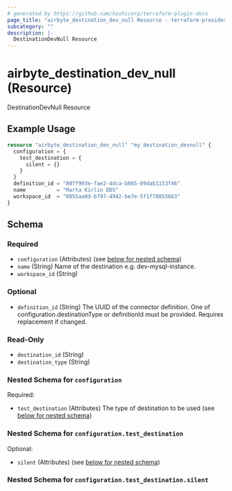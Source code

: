 ```yaml
---
# generated by https://github.com/hashicorp/terraform-plugin-docs
page_title: "airbyte_destination_dev_null Resource - terraform-provider-airbyte"
subcategory: ""
description: |-
  DestinationDevNull Resource
---
```


# airbyte_destination_dev_null (Resource)

DestinationDevNull Resource

## Example Usage

```terraform
resource "airbyte_destination_dev_null" "my_destination_devnull" {
  configuration = {
    test_destination = {
      silent = {}
    }
  }
  definition_id = "807f993e-fae2-4dca-b865-89dab1153f46"
  name          = "Marta Kirlin DDS"
  workspace_id  = "0855aa0d-b797-4942-be7e-5f1f78855663"
}
```

<!-- schema generated by tfplugindocs -->
## Schema

### Required

- `configuration` (Attributes) (see [below for nested schema](#nestedatt--configuration))
- `name` (String) Name of the destination e.g. dev-mysql-instance.
- `workspace_id` (String)

### Optional

- `definition_id` (String) The UUID of the connector definition. One of configuration.destinationType or definitionId must be provided. Requires replacement if changed.

### Read-Only

- `destination_id` (String)
- `destination_type` (String)

<a id="nestedatt--configuration"></a>
### Nested Schema for `configuration`

Required:

- `test_destination` (Attributes) The type of destination to be used (see [below for nested schema](#nestedatt--configuration--test_destination))

<a id="nestedatt--configuration--test_destination"></a>
### Nested Schema for `configuration.test_destination`

Optional:

- `silent` (Attributes) (see [below for nested schema](#nestedatt--configuration--test_destination--silent))

<a id="nestedatt--configuration--test_destination--silent"></a>
### Nested Schema for `configuration.test_destination.silent`


